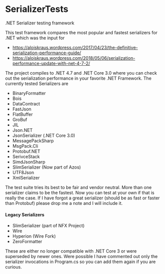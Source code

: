 # SerializerTests
.NET Serializer testing framework

This test framework compares the most popular and fastest serializers for .NET which was the input for 
- https://aloiskraus.wordpress.com/2017/04/23/the-definitive-serialization-performance-guide/
- https://aloiskraus.wordpress.com/2018/05/06/serialization-performance-update-with-net-4-7-2/


The project compiles to .NET 4.7 and .NET Core 3.0 where you can check out the serialization performance in your favorite .NET Framework. 
The currently tested Serializers are
- BinaryFormatter
- Bois
- DataContract
- FastJson
- FlatBuffer
- GroBuf
- JIL
- Json.NET
- JsonSerializer (.NET Core 3.0)
- MessagePackSharp
- MsgPack.Cli
- Protobuf.NET
- SerivceStack
- SimdJsonSharp
- SlimSerializer (Now part of Azos)
- UTF8Json
- XmlSerializer


The test suite tries its best to be fair and vendor neutral. More than one serializer claims to be the fastest. 
Now you can test at your own if that is really the case. If I have forgot a great serializer (should be as fast or faster than Protobuf) 
please drop me a note and I will include it. 

#### Legacy Serializers
- SlimSerializer (part of NFX Project)
- Wire
- Hyperion (Wire Fork)
- ZeroFormatter

These are either no longer compatible with .NET Core 3 or were superseded by newer ones. Were possible
I have commented out only the serializer invocations in Program.cs so you can add them again if you are curious. 